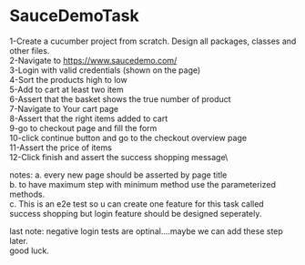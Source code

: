 # SauceDemoTask

1-Create a cucumber project from scratch. Design all packages, classes and other files.\
2-Navigate to https://www.saucedemo.com/ \
3-Login with valid credentials (shown on the page) \
4-Sort the products high to low \
5-Add to cart at least two item \
6-Assert that the basket shows the true number of product \
7-Navigate to Your cart page \
8-Assert that the right items added to cart \
9-go to checkout page and fill the form \
10-click continue button and go to the checkout overview page \
11-Assert the price of items \
12-Click finish and assert the success shopping message\

notes:
a. every new page should be asserted by page title\
b. to have maximum step with minimum method  use the parameterized methods.\
c. This is an e2e test so u can create one feature for this task called success shopping but login 
feature should be designed seperately.


last note: negative login tests are optinal....maybe we can add these step later.\
good luck.
